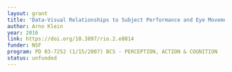 ```yaml
---
layout: grant
title: 'Data-Visual Relationships to Subject Performance and Eye Movements'
author: Arno Klein
year: 2016
link: https://doi.org/10.3897/rio.2.e8814
funder: NSF
program: PD 03-7252 (1/15/2007) BCS - PERCEPTION, ACTION & COGNITION
status: unfunded
---
```

